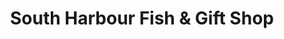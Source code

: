 ---
title: "South Harbour Fish & Gift Shop"
url: /richmond/south-harbour-fish-and-gift-shop/
shop: vacant
---